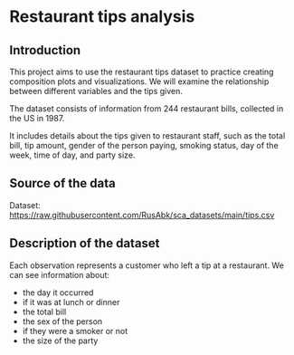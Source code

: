 # Restaurant tips analysis
## Introduction
This project aims to use the restaurant tips dataset to practice creating composition plots and visualizations. We will examine the relationship between different variables and the tips given.

The dataset consists of information from 244 restaurant bills, collected in the US in 1987.
 
It includes details about the tips given to restaurant staff, such as the total bill, tip amount, gender of the person paying, smoking status, day of the week, time of day, and party size.

## Source of the data
Dataset: https://raw.githubusercontent.com/RusAbk/sca_datasets/main/tips.csv

## Description of the dataset
Each observation represents a customer who left a tip at a restaurant.
We can see information about:
* the day it occurred
* if it was at lunch or dinner
* the total bill
* the sex of the person
* if they were a smoker or not
* the size of the party




